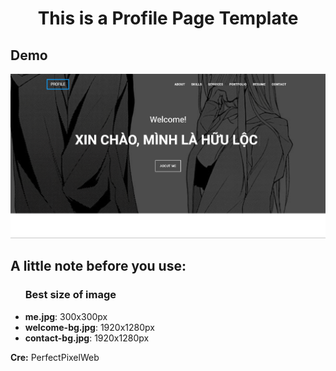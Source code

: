 <h1 align="center">This is a Profile Page Template</h1>

<h2>Demo</h2>
<img src="https://github.com/maoleng/media/blob/huuloc/profile-page.png?raw=true">

<h2>A little note before you use:</h2>
<ul>
  <h3>Best size of image</h3>
  <li><b>me.jpg</b>: 300x300px</li>
  <li><b>welcome-bg.jpg</b>: 1920x1280px</li>
  <li><b>contact-bg.jpg</b>: 1920x1280px</li>
</ul>

<b>Cre:</b> PerfectPixelWeb
